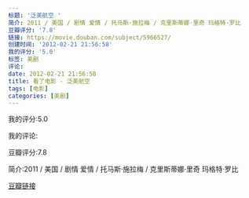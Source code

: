 ```yaml
---
标题: '泛美航空 '
简介: 2011 / 美国 / 剧情 爱情 / 托马斯·施拉梅 / 克里斯蒂娜·里奇 玛格特·罗比
豆瓣评分: '7.8'
链接: https://movie.douban.com/subject/5966527/
创建时间: '2012-02-21 21:56:58'
我的评分: '5.0'
标签: 美剧
评论:
date: 2012-02-21 21:56:58
title: 看了电影 - 泛美航空 
tags: [电影]
categories: [美剧]
---
```


我的评分:5.0

我的评论:

豆瓣评分:7.8

简介:2011 / 美国 / 剧情 爱情 / 托马斯·施拉梅 / 克里斯蒂娜·里奇 玛格特·罗比

[豆瓣链接](https://movie.douban.com/subject/5966527/)

